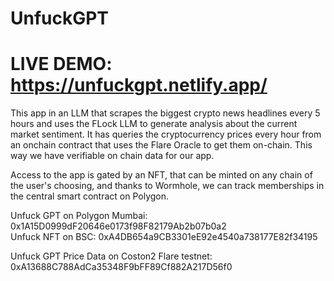 # UnfuckGPT

# LIVE DEMO: https://unfuckgpt.netlify.app/

This app in an LLM that scrapes the biggest crypto news headlines every 5 hours and uses the FLock LLM to generate analysis about the current market sentiment. It has queries the cryptocurrency prices every hour from an onchain contract that uses the Flare Oracle to get them on-chain. This way we have verifiable on chain data for our app. 
   
Access to the app is gated by an NFT, that can be minted on any chain of the user's choosing, and thanks to Wormhole, we can track memberships in the central smart contract on Polygon.

Unfuck GPT on Polygon Mumbai: 0x1A15D0999dF20646e0173f98F82179Ab2b07b0a2    
Unfuck NFT on BSC: 0xA4DB654a9CB3301eE92e4540a738177E82f34195    

Unfuck GPT Price Data on Coston2 Flare testnet: 0xA13688C788AdCa35348F9bFF89Cf882A217D56f0    
